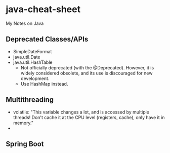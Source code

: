 # java-cheat-sheet
My Notes on Java

## Deprecated Classes/APIs
 - SimpleDateFormat
 - java.util.Date
 - java.util.HashTable
   - Not officially deprecated (with the @Deprecated). However, it is widely considered obsolete, and its use is discouraged for new development.
   - Use HashMap instead.

## Multithreading
 - volatile: "This variable changes a lot, and is accessed by multiple threads! Don't cache it at the CPU level (registers, cache), only have it in memory."
 - 
## Spring Boot 

